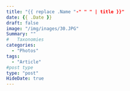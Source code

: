 ```yaml
---
title: "{{ replace .Name "-" " " | title }}"
date: {{ .Date }}
draft: false
image: "/img/inages/30.JPG"
Summary: ""
#   Taxonomies
categories:
  - "Photos"
tags:
  - "Article"
#post type
type: "post"
HideDate: true
---
```

